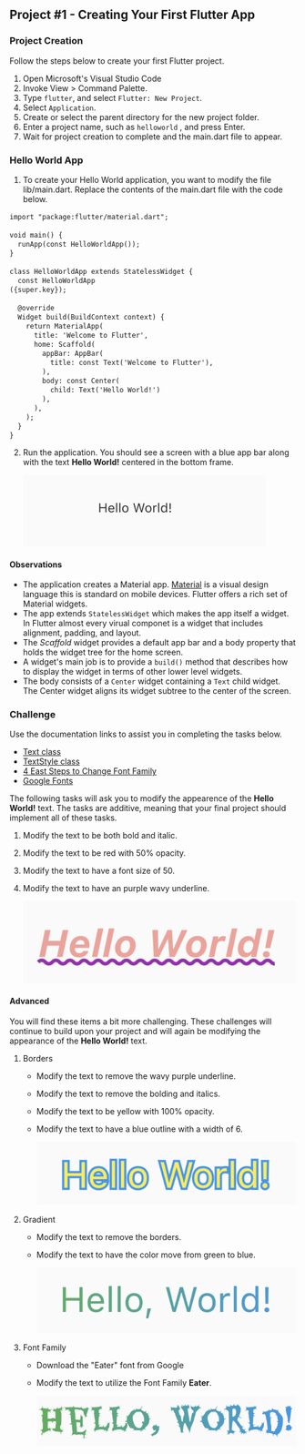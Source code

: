 ## Project #1 - Creating Your First Flutter App

### Project Creation

Follow the steps below to create your first Flutter project.

1. Open Microsoft's Visual Studio Code
2. Invoke View > Command Palette.
3. Type `flutter`, and select `Flutter: New Project`.
4. Select `Application`.
5. Create or select the parent directory for the new project folder.
6. Enter a project name, such as `helloworld` , and press Enter.
7. Wait for project creation to complete and the main.dart file to appear.

### Hello World App

1. To create your Hello World application, you want to modify the file lib/main.dart.  Replace the contents of the main.dart file with the code below.

```
import "package:flutter/material.dart";

void main() {
  runApp(const HelloWorldApp());
}

class HelloWorldApp extends StatelessWidget {
  const HelloWorldApp
({super.key});

  @override
  Widget build(BuildContext context) {
    return MaterialApp(
      title: 'Welcome to Flutter',
      home: Scaffold(
        appBar: AppBar(
          title: const Text('Welcome to Flutter'),
        ),
        body: const Center(
          child: Text('Hello World!')
        ),
      ),
    );
  }
}
```

2. Run the application.  You should see a screen with a blue app bar along with the text __Hello World!__ centered in the bottom frame.

      ![Project 1 - Initial](images/p1-t1.png)

#### Observations

- The application creates a Material app.  [Material](https://material.io/design) is a visual design language this is standard on mobile devices.  Flutter offers a rich set of Material widgets.
- The app extends `StatelessWidget` which makes the app itself a widget.  In Flutter almost every virual componet is a widget that includes alignment, padding, and layout.
- The _Scaffold_ widget provides a default app bar and a body property that holds the widget tree for the home screen.
- A widget's main job is to provide a `build()` method that describes how to display the widget in terms of other lower level widgets.
- The body consists of a `Center` widget containing a `Text` child widget.  The Center widget aligns its widget subtree to the center of the screen.

### Challenge

Use the documentation links to assist you in completing the tasks below.

- [Text class](https://api.flutter.dev/flutter/widgets/Text-class.html)
- [TextStyle class](https://api.flutter.dev/flutter/painting/TextStyle-class.html)
- [4 East Steps to Change Font Family](https://www.flutterbeads.com/change-font-family-flutter/)
- [Google Fonts](https://fonts.google.com/)

The following tasks will ask you to modify the appearence of the __Hello World!__ text.  The tasks are additive, meaning that your final project should implement all of these tasks.

1. Modify the text to be both bold and italic.
2. Modify the text to be red with 50% opacity.
3. Modify the text to have a font size of 50.
4. Modify the text to have an purple wavy underline.

      ![Project 1 - Challenge](images/p1-t2.png)

#### Advanced

You will find these items a bit more challenging.  These challenges will continue to build upon your project and will again be modifying the appearance of the __Hello World!__ text.

1. Borders
    - Modify the text to remove the wavy purple underline.
    - Modify the text to remove the bolding and italics.
    - Modify the text to be yellow with 100% opacity.
    - Modify the text to have a blue outline with a width of 6.

      ![Project 1 - Borders](images/p1-t3a.png)

2. Gradient
    - Modify the text to remove the borders.
    - Modify the text to have the color move from green to blue.

      ![Project 1 - Gradient](images/p1-t3b.png)

3. Font Family
    - Download the "Eater" font from Google
    - Modify the text to utilize the Font Family __Eater__.

      ![Project 1 - Fonts](images/p1-t3c.png)



